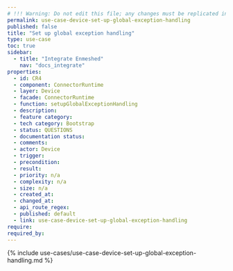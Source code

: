 ```yaml
---
# !!! Warning: Do not edit this file; any changes must be replicated in Excel !!!
permalink: use-case-device-set-up-global-exception-handling
published: false
title: "Set up global exception handling"
type: use-case
toc: true
sidebar:
  - title: "Integrate Enmeshed"
    nav: "docs_integrate"
properties:
  - id: CR4
  - component: ConnectorRuntime
  - layer: Device
  - facade: ConnectorRuntime
  - function: setupGlobalExceptionHandling
  - description:
  - feature category:
  - tech category: Bootstrap
  - status: QUESTIONS
  - documentation status:
  - comments:
  - actor: Device
  - trigger:
  - precondition:
  - result:
  - priority: n/a
  - complexity: n/a
  - size: n/a
  - created_at:
  - changed_at:
  - api_route_regex:
  - published: default
  - link: use-case-device-set-up-global-exception-handling
require:
required_by:
---
```


{% include use-cases/use-case-device-set-up-global-exception-handling.md %}
